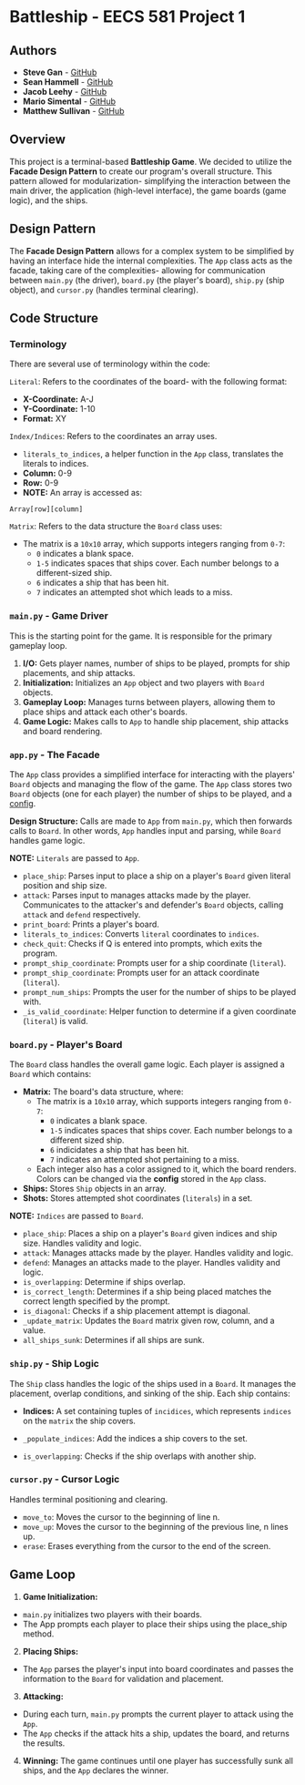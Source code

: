 

# Battleship - EECS 581 Project 1

## Authors
- **Steve Gan** - [GitHub](https://github.com/qgan99) 
- **Sean Hammell** - [GitHub](https://github.com/seanhammell)
-  **Jacob Leehy** - [GitHub](https://github.com/Jleehy) 
- **Mario Simental** - [GitHub](https://github.com/aepii) 
- **Matthew Sullivan** - [GitHub](https://github.com/matthewsullivan1)

## Overview
This project is a terminal-based **Battleship Game**. We decided to utilize the **Facade Design Pattern** to create our program's overall structure. This pattern allowed for modularization- simplifying the interaction between the main driver, the application (high-level interface), the game boards (game logic), and the ships.

## Design Pattern
The **Facade Design Pattern** allows for a complex system to be simplified by having an interface hide the internal complexities. The `App` class acts as the facade, taking care of the complexities- allowing for communication between `main.py` (the driver), `board.py` (the player's board), `ship.py` (ship object), and `cursor.py` (handles terminal clearing).

## Code Structure

### Terminology
There are several use of terminology within the code:

`Literal`: Refers to the coordinates of the board- with the following format: 
- **X-Coordinate:** A-J
- **Y-Coordinate:** 1-10
- **Format:** XY

`Index/Indices`: Refers to the coordinates an array uses. 
- `literals_to_indices`, a helper function in the `App` class,  translates the literals to indices.
-  **Column:** 0-9
- **Row:** 0-9
-  **NOTE:** An array is accessed as:  
```
Array[row][column]
```

`Matrix`: Refers to the data structure the `Board` class uses:
- The matrix is a `10x10` array, which supports integers ranging from `0-7`:
	- `0` indicates a blank space.
	- `1-5` indicates spaces that ships cover. Each number belongs to a different-sized ship.
	- `6` indicates a ship that has been hit.
	- `7` indicates an attempted shot which leads to a miss.

### `main.py` - Game Driver
This is the starting point for the game. It is responsible for the primary gameplay loop.
1. **I/O:** Gets player names, number of ships to be played, prompts for ship placements, and ship attacks.
2. **Initialization:** Initializes an `App` object and two players with `Board` objects.
3. **Gameplay Loop:** Manages turns between players, allowing them to place ships and attack each other's boards.
4. **Game Logic:** Makes calls to `App` to handle ship placement, ship attacks and board rendering.

### `app.py` - The Facade
The `App` class provides a simplified interface for interacting with the players' `Board` objects and managing the flow of the game. The `App` class stores two `Board` objects (one for each player) the number of ships to be played, and a [config](#boardpy---players-board).

**Design Structure:** Calls are made to `App` from `main.py`, which then forwards calls to `Board`. In other words, `App` handles input and parsing, while `Board` handles game logic.

**NOTE:** `Literals` are passed to `App`.

- `place_ship`: Parses input to place a ship on a player's `Board` given literal position and ship size.
- `attack`: Parses input to manages attacks made by the player. Communicates to the attacker's and defender's `Board` objects, calling `attack` and `defend` respectively.
- `print_board`: Prints a player's board. 
- `literals_to_indices`: Converts `literal` coordinates to `indices`.
- `check_quit`: Checks if Q is entered into prompts, which exits the program.
- `prompt_ship_coordinate`: Prompts user for a ship coordinate (`literal`). 
- `prompt_ship_coordinate`: Prompts user for an attack coordinate (`literal`).
- `prompt_num_ships`: Prompts the user for the number of ships to be played with.
- `_is_valid_coordinate`: Helper function to determine if a given coordinate (`literal`) is valid.

### `board.py` - Player's Board
The `Board` class handles the overall game logic. Each player is assigned a `Board` which contains:
- **Matrix:** The board's data structure, where:
	- The matrix is a `10x10` array, which supports integers ranging from `0-7`:
		- `0` indicates a blank space.
		- `1-5` indicates spaces that ships cover. Each number belongs to a different sized ship.
		- `6` indicidates a ship that has been hit.
		- `7` indicates an attempted shot pertaining to a miss.
	- Each integer also has a color assigned to it, which the board renders. Colors can be changed via the **config** stored in the `App` class.
- **Ships:** Stores `Ship` objects in an array.
- **Shots:** Stores attempted shot coordinates (`literals`) in a set.

**NOTE:** `Indices` are passed to `Board`.

- `place_ship`: Places a ship on a player's `Board` given indices and ship size. Handles validity and logic.
- `attack`: Manages attacks made by the player. Handles validity and logic.
- `defend`: Manages an attacks made to the player. Handles validity and logic.
- `is_overlapping`: Determine if ships overlap.
- `is_correct_length`: Determines if a ship being placed matches the correct length specified by the prompt.
- `is_diagonal`: Checks if a ship placement attempt is diagonal.
- `_update_matrix`: Updates the `Board` matrix given row, column, and a value.
- `all_ships_sunk`: Determines if all ships are sunk.

### `ship.py` - Ship Logic
The `Ship` class handles the logic of the ships used in a `Board`. It manages the placement, overlap conditions, and sinking of the ship. Each ship contains:

- **Indices:** A set containing tuples of `incidices`, which represents `indices` on the `matrix` the ship covers.

- `_populate_indices`: Add the indices a ship covers to the set.
- `is_overlapping`: Checks if the ship overlaps with another ship.


### `cursor.py` - Cursor Logic
Handles terminal positioning and clearing.

- `move_to`:  Moves the cursor to the beginning of line n.
- `move_up`: Moves the cursor to the beginning of the previous line, n lines up.
- `erase`: Erases everything from the cursor to the end of the screen.

## Game Loop
1.  **Game Initialization:**
-   `main.py` initializes two players with their boards.
-   The App prompts each player to place their ships using the place_ship method.
2.  **Placing Ships:**
-   The `App` parses the player's input into board coordinates and passes the information to the `Board` for validation and placement.
3.  **Attacking:**
-   During each turn, `main.py` prompts the current player to attack using the `App`.
-   The `App` checks if the attack hits a ship, updates the board, and returns the results.
4.  **Winning:**
The game continues until one player has successfully sunk all ships, and the `App` declares the winner.



